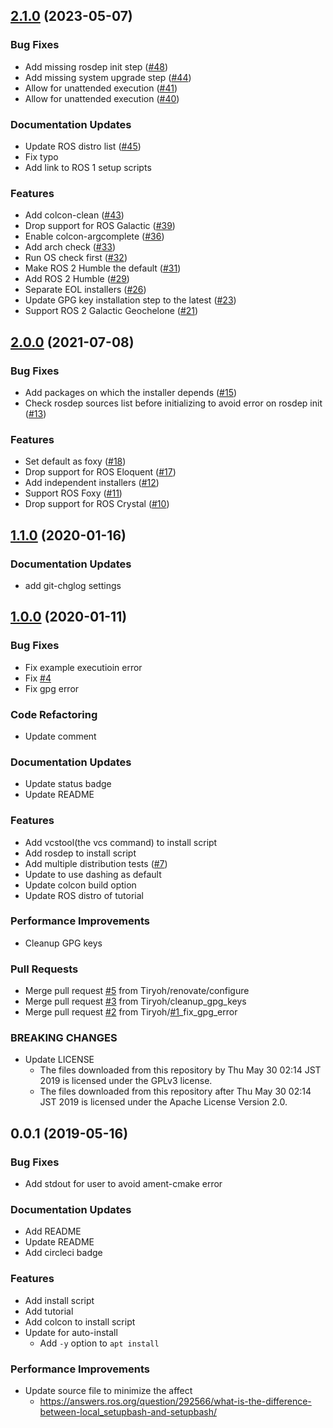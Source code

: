 <a name="2.1.0"></a>
## [2.1.0](https://github.com/Tiryoh/ros2_setup_scripts_ubuntu/compare/2.0.0...2.1.0) (2023-05-07)

### Bug Fixes

* Add missing rosdep init step ([#48](https://github.com/Tiryoh/ros2_setup_scripts_ubuntu/issues/48))
* Add missing system upgrade step ([#44](https://github.com/Tiryoh/ros2_setup_scripts_ubuntu/issues/44))
* Allow for unattended execution ([#41](https://github.com/Tiryoh/ros2_setup_scripts_ubuntu/issues/41))
* Allow for unattended execution ([#40](https://github.com/Tiryoh/ros2_setup_scripts_ubuntu/issues/40))

### Documentation Updates

* Update ROS distro list ([#45](https://github.com/Tiryoh/ros2_setup_scripts_ubuntu/issues/45))
* Fix typo
* Add link to ROS 1 setup scripts

### Features

* Add colcon-clean ([#43](https://github.com/Tiryoh/ros2_setup_scripts_ubuntu/issues/43))
* Drop support for ROS Galactic ([#39](https://github.com/Tiryoh/ros2_setup_scripts_ubuntu/issues/39))
* Enable colcon-argcomplete ([#36](https://github.com/Tiryoh/ros2_setup_scripts_ubuntu/issues/36))
* Add arch check ([#33](https://github.com/Tiryoh/ros2_setup_scripts_ubuntu/issues/33))
* Run OS check first ([#32](https://github.com/Tiryoh/ros2_setup_scripts_ubuntu/issues/32))
* Make ROS 2 Humble the default ([#31](https://github.com/Tiryoh/ros2_setup_scripts_ubuntu/issues/31))
* Add ROS 2 Humble ([#29](https://github.com/Tiryoh/ros2_setup_scripts_ubuntu/issues/29))
* Separate EOL installers ([#26](https://github.com/Tiryoh/ros2_setup_scripts_ubuntu/issues/26))
* Update GPG key installation step to the latest ([#23](https://github.com/Tiryoh/ros2_setup_scripts_ubuntu/issues/23))
* Support ROS 2 Galactic Geochelone ([#21](https://github.com/Tiryoh/ros2_setup_scripts_ubuntu/issues/21))


<a name="2.0.0"></a>
## [2.0.0](https://github.com/Tiryoh/ros2_setup_scripts_ubuntu/compare/1.1.0...2.0.0) (2021-07-08)

### Bug Fixes

* Add packages on which the installer depends ([#15](https://github.com/Tiryoh/ros2_setup_scripts_ubuntu/issues/15))
* Check rosdep sources list before initializing to avoid error on rosdep init ([#13](https://github.com/Tiryoh/ros2_setup_scripts_ubuntu/issues/13))

### Features

* Set default as foxy ([#18](https://github.com/Tiryoh/ros2_setup_scripts_ubuntu/issues/18))
* Drop support for ROS Eloquent ([#17](https://github.com/Tiryoh/ros2_setup_scripts_ubuntu/issues/17))
* Add independent installers ([#12](https://github.com/Tiryoh/ros2_setup_scripts_ubuntu/issues/12))
* Support ROS Foxy ([#11](https://github.com/Tiryoh/ros2_setup_scripts_ubuntu/issues/11))
* Drop support for ROS Crystal ([#10](https://github.com/Tiryoh/ros2_setup_scripts_ubuntu/issues/10))

<a name="1.1.0"></a>
## [1.1.0](https://github.com/Tiryoh/ros2_setup_scripts_ubuntu/compare/1.0.0...1.1.0) (2020-01-16)

### Documentation Updates

* add git-chglog settings

<a name="1.0.0"></a>
## [1.0.0](https://github.com/Tiryoh/ros2_setup_scripts_ubuntu/compare/0.0.1...1.0.0) (2020-01-11)

### Bug Fixes

* Fix example executioin error
* Fix [#4](https://github.com/Tiryoh/ros2_setup_scripts_ubuntu/issues/4)
* Fix gpg error

### Code Refactoring

* Update comment

### Documentation Updates

* Update status badge
* Update README

### Features

* Add vcstool(the vcs command) to install script
* Add rosdep to install script
* Add multiple distribution tests ([#7](https://github.com/Tiryoh/ros2_setup_scripts_ubuntu/issues/7))
* Update to use dashing as default
* Update colcon build option
* Update ROS distro of tutorial

### Performance Improvements

* Cleanup GPG keys

### Pull Requests

* Merge pull request [#5](https://github.com/Tiryoh/ros2_setup_scripts_ubuntu/issues/5) from Tiryoh/renovate/configure
* Merge pull request [#3](https://github.com/Tiryoh/ros2_setup_scripts_ubuntu/issues/3) from Tiryoh/cleanup_gpg_keys
* Merge pull request [#2](https://github.com/Tiryoh/ros2_setup_scripts_ubuntu/issues/2) from Tiryoh/[#1](https://github.com/Tiryoh/ros2_setup_scripts_ubuntu/issues/1)_fix_gpg_error

### BREAKING CHANGES

* Update LICENSE
  * The files downloaded from this repository by Thu May 30 02:14 JST 2019 is licensed under the GPLv3 license.
  * The files downloaded from this repository after Thu May 30 02:14 JST 2019 is licensed under the Apache License Version 2.0.

<a name="0.0.1"></a>
## 0.0.1 (2019-05-16)

### Bug Fixes

* Add stdout for user to avoid ament-cmake error

### Documentation Updates

* Add README
* Update README
* Add circleci badge

### Features

* Add install script
* Add tutorial
* Add colcon to install script
* Update for auto-install
  * Add `-y` option to `apt install`

### Performance Improvements

* Update source file to minimize the affect
  * https://answers.ros.org/question/292566/what-is-the-difference-between-local_setupbash-and-setupbash/

